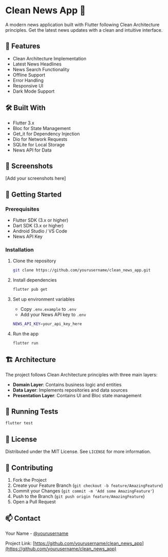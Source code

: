 # Clean News App 📰

A modern news application built with Flutter following Clean Architecture principles. Get the latest news updates with a clean and intuitive interface.

## 🌟 Features

- Clean Architecture Implementation
- Latest News Headlines
- News Search Functionality
- Offline Support
- Error Handling
- Responsive UI
- Dark Mode Support

## 🛠️ Built With

- Flutter 3.x
- Bloc for State Management
- Get_it for Dependency Injection
- Dio for Network Requests
- SQLite for Local Storage
- News API for Data

## 📱 Screenshots

[Add your screenshots here]

## 🚀 Getting Started

### Prerequisites

- Flutter SDK (3.x or higher)
- Dart SDK (3.x or higher)
- Android Studio / VS Code
- News API Key

### Installation

1. Clone the repository
   ```sh
   git clone https://github.com/yourusername/clean_news_app.git
   ```

2. Install dependencies
   ```sh
   flutter pub get
   ```

3. Set up environment variables
   - Copy `.env.example` to `.env`
   - Add your News API key to `.env`
   ```sh
   NEWS_API_KEY=your_api_key_here
   ```

4. Run the app
   ```sh
   flutter run
   ```

## 🏗️ Architecture

The project follows Clean Architecture principles with three main layers:

- **Domain Layer**: Contains business logic and entities
- **Data Layer**: Implements repositories and data sources
- **Presentation Layer**: Contains UI and Bloc state management

## 🧪 Running Tests

```sh
flutter test
```

## 📝 License

Distributed under the MIT License. See `LICENSE` for more information.

## 🤝 Contributing

1. Fork the Project
2. Create your Feature Branch (`git checkout -b feature/AmazingFeature`)
3. Commit your Changes (`git commit -m 'Add some AmazingFeature'`)
4. Push to the Branch (`git push origin feature/AmazingFeature`)
5. Open a Pull Request

## 📫 Contact

Your Name - [@yourusername](https://twitter.com/yourusername)

Project Link: [https://github.com/yourusername/clean_news_app](https://github.com/yourusername/clean_news_app)
